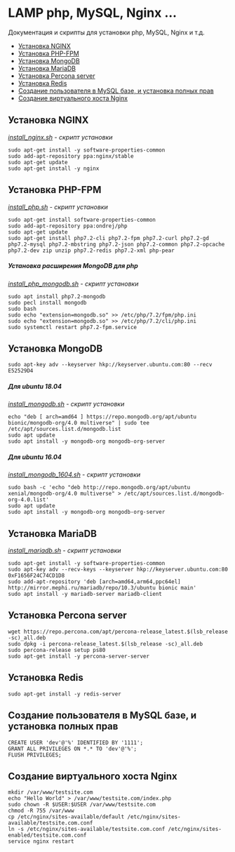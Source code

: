 # LAMP php, MySQL, Nginx ...
Документация и скрипты для установки php, MySQL, Nginx и т.д.

- [Установка NGINX](#Установка-NGINX)
- [Установка PHP-FPM](#Установка-PHP-FPM)
- [Установка MongoDB](#Установка-MongoDB)
- [Установка MariaDB](#Установка-MariaDB)
- [Установка Percona server](#Установка-Percona-server)
- [Установка Redis](#Установка-Redis)
- [Создание пользователя в MySQL базе, и установка полных прав](#Создание-пользователя-в-MySQL-базе,-и-установка-полных-прав)
- [Создание виртуального хоста Nginx](#Создание-виртуального-хоста-Nginx)

## Установка NGINX
*[install_nginx.sh](install_nginx.sh) - скрипт установки*
```
sudo apt-get install -y software-properties-common
sudo add-apt-repository ppa:nginx/stable
sudo apt-get update
sudo apt-get install -y nginx
```

## Установка PHP-FPM
*[install_php.sh](install_php.sh) - скрипт установки*
```
sudo apt-get install software-properties-common
sudo add-apt-repository ppa:ondrej/php
sudo apt-get update
sudo apt-get install php7.2-cli php7.2-fpm php7.2-curl php7.2-gd php7.2-mysql php7.2-mbstring php7.2-json php7.2-common php7.2-opcache php7.2-dev zip unzip php7.2-redis php7.2-xml php-pear
```

##### Установка расширения MongoDB для php
*[install_php_mongodb.sh](install_php_mongodb.sh) - скрипт установки*
```
sudo apt install php7.2-mongodb
sudo pecl install mongodb
sudo bash
sudo echo "extension=mongodb.so" >> /etc/php/7.2/fpm/php.ini
sudo echo "extension=mongodb.so" >> /etc/php/7.2/cli/php.ini
sudo systemctl restart php7.2-fpm.service
```

## Установка MongoDB
```
sudo apt-key adv --keyserver hkp://keyserver.ubuntu.com:80 --recv E52529D4
```
##### Для ubuntu 18.04
*[install_mongodb.sh](install_mongodb.sh) - скрипт установки*
```
echo "deb [ arch=amd64 ] https://repo.mongodb.org/apt/ubuntu bionic/mongodb-org/4.0 multiverse" | sudo tee /etc/apt/sources.list.d/mongodb.list
sudo apt update
sudo apt install -y mongodb-org mongodb-org-server
```

##### Для ubuntu 16.04
*[install_mongodb_1604.sh](install_mongodb_1604.sh) - скрипт установки*
```
sudo bash -c 'echo "deb http://repo.mongodb.org/apt/ubuntu xenial/mongodb-org/4.0 multiverse" > /etc/apt/sources.list.d/mongodb-org-4.0.list'
sudo apt update
sudo apt install -y mongodb-org mongodb-org-server
```

## Установка MariaDB
*[install_mariadb.sh](install_mariadb.sh) - скрипт установки*
```
sudo apt-get install -y software-properties-common
sudo apt-key adv --recv-keys --keyserver hkp://keyserver.ubuntu.com:80 0xF1656F24C74CD1D8
sudo add-apt-repository 'deb [arch=amd64,arm64,ppc64el] http://mirror.mephi.ru/mariadb/repo/10.3/ubuntu bionic main'
sudo apt install -y mariadb-server mariadb-client
```

## Установка Percona server
```
wget https://repo.percona.com/apt/percona-release_latest.$(lsb_release -sc)_all.deb
sudo dpkg -i percona-release_latest.$(lsb_release -sc)_all.deb
sudo percona-release setup ps80
sudo apt-get install -y percona-server-server
```

## Установка Redis
```
sudo apt-get install -y redis-server
```

## Создание пользователя в MySQL базе, и установка полных прав
```
CREATE USER 'dev'@'%' IDENTIFIED BY '1111';
GRANT ALL PRIVILEGES ON *.* TO 'dev'@'%';
FLUSH PRIVILEGES;
```

## Создание виртуального хоста Nginx
```
mkdir /var/www/testsite.com
echo "Hello World" > /var/www/testsite.com/index.php
sudo chown -R $USER:$USER /var/www/testsite.com
chmod -R 755 /var/www
cp /etc/nginx/sites-available/default /etc/nginx/sites-available/testsite.com.conf
ln -s /etc/nginx/sites-available/testsite.com.conf /etc/nginx/sites-enabled/testsite.com.conf
service nginx restart
```